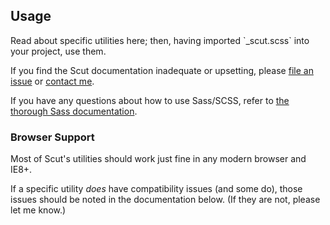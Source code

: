 ## Usage

<div class="summary">Read about specific utilities here; then, having imported `_scut.scss` into your project, use them.</div>

If you find the Scut documentation inadequate or upsetting, please [file an issue](https://github.com/davidtheclark/scut/issues) or [contact me](https://github.com/davidtheclark).

If you have any questions about how to use Sass/SCSS, refer to [the thorough Sass documentation](http://sass-lang.com/docs/yardoc/file.SASS_REFERENCE.html).

### Browser Support

Most of Scut's utilities should work just fine in any modern browser and IE8+.

If a specific utility *does* have compatibility issues (and some do), those issues should be noted in the documentation below. (If they are not, please let me know.)